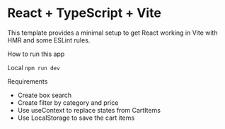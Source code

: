 # React + TypeScript + Vite

This template provides a minimal setup to get React working in Vite with HMR and some ESLint rules.

How to run this app

Local
 `npm run dev`


 Requirements

- Create box search
- Create filter by category and price
- Use useContext to replace states from CartItems
- Use LocalStorage to save the cart items